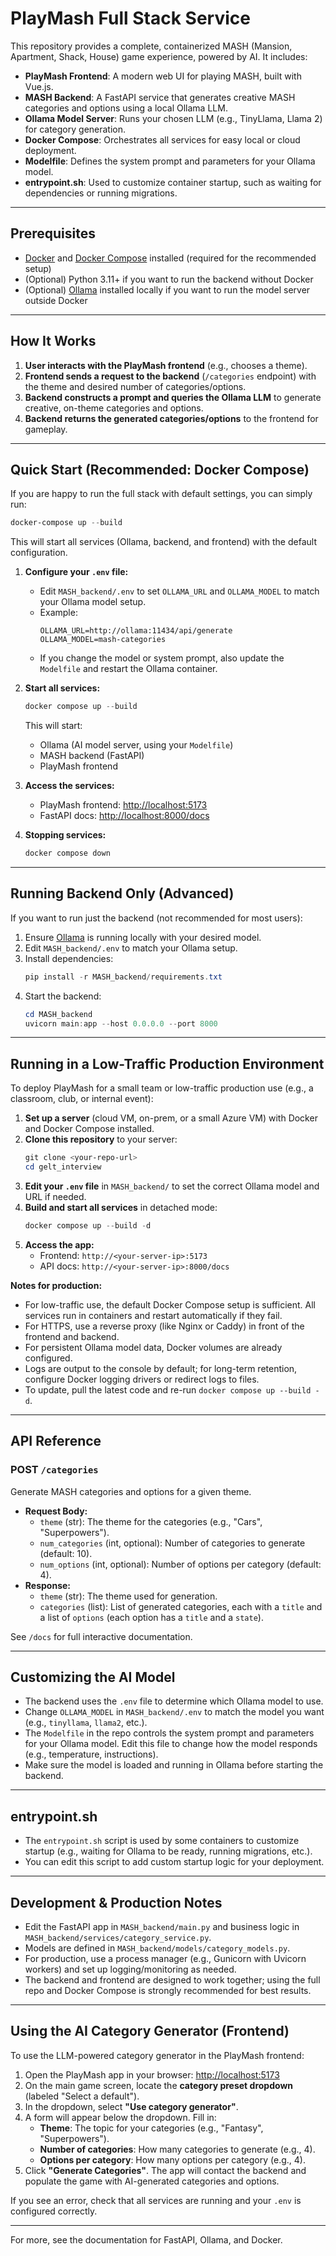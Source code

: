 # PlayMash Full Stack Service

This repository provides a complete, containerized MASH (Mansion, Apartment, Shack, House) game experience, powered by AI. It includes:

- **PlayMash Frontend**: A modern web UI for playing MASH, built with Vue.js.
- **MASH Backend**: A FastAPI service that generates creative MASH categories and options using a local Ollama LLM.
- **Ollama Model Server**: Runs your chosen LLM (e.g., TinyLlama, Llama 2) for category generation.
- **Docker Compose**: Orchestrates all services for easy local or cloud deployment.
- **Modelfile**: Defines the system prompt and parameters for your Ollama model.
- **entrypoint.sh**: Used to customize container startup, such as waiting for dependencies or running migrations.

---

## Prerequisites

- [Docker](https://www.docker.com/get-started) and [Docker Compose](https://docs.docker.com/compose/) installed (required for the recommended setup)
- (Optional) Python 3.11+ if you want to run the backend without Docker
- (Optional) [Ollama](https://ollama.com/) installed locally if you want to run the model server outside Docker

---

## How It Works

1. **User interacts with the PlayMash frontend** (e.g., chooses a theme).
2. **Frontend sends a request to the backend** (`/categories` endpoint) with the theme and desired number of categories/options.
3. **Backend constructs a prompt and queries the Ollama LLM** to generate creative, on-theme categories and options.
4. **Backend returns the generated categories/options** to the frontend for gameplay.

---

## Quick Start (Recommended: Docker Compose)

If you are happy to run the full stack with default settings, you can simply run:
```powershell
docker-compose up --build
```
This will start all services (Ollama, backend, and frontend) with the default configuration.

1. **Configure your `.env` file:**
   - Edit `MASH_backend/.env` to set `OLLAMA_URL` and `OLLAMA_MODEL` to match your Ollama model setup.
   - Example:
     ```
     OLLAMA_URL=http://ollama:11434/api/generate
     OLLAMA_MODEL=mash-categories
     ```
   - If you change the model or system prompt, also update the `Modelfile` and restart the Ollama container.

2. **Start all services:**
   ```powershell
   docker compose up --build
   ```
   This will start:
   - Ollama (AI model server, using your `Modelfile`)
   - MASH backend (FastAPI)
   - PlayMash frontend

3. **Access the services:**
   - PlayMash frontend: [http://localhost:5173](http://localhost:5173)
   - FastAPI docs: [http://localhost:8000/docs](http://localhost:8000/docs)

4. **Stopping services:**
   ```powershell
   docker compose down
   ```

---

## Running Backend Only (Advanced)

If you want to run just the backend (not recommended for most users):

1. Ensure [Ollama](https://ollama.com/) is running locally with your desired model.
2. Edit `MASH_backend/.env` to match your Ollama setup.
3. Install dependencies:
   ```powershell
   pip install -r MASH_backend/requirements.txt
   ```
4. Start the backend:
   ```powershell
   cd MASH_backend
   uvicorn main:app --host 0.0.0.0 --port 8000
   ```

---

## Running in a Low-Traffic Production Environment

To deploy PlayMash for a small team or low-traffic production use (e.g., a classroom, club, or internal event):

1. **Set up a server** (cloud VM, on-prem, or a small Azure VM) with Docker and Docker Compose installed.
2. **Clone this repository** to your server:
   ```powershell
   git clone <your-repo-url>
   cd gelt_interview
   ```
3. **Edit your `.env` file** in `MASH_backend/` to set the correct Ollama model and URL if needed.
4. **Build and start all services** in detached mode:
   ```powershell
   docker compose up --build -d
   ```
5. **Access the app:**
   - Frontend: `http://<your-server-ip>:5173`
   - API docs: `http://<your-server-ip>:8000/docs`

**Notes for production:**
- For low-traffic use, the default Docker Compose setup is sufficient. All services run in containers and restart automatically if they fail.
- For HTTPS, use a reverse proxy (like Nginx or Caddy) in front of the frontend and backend.
- For persistent Ollama model data, Docker volumes are already configured.
- Logs are output to the console by default; for long-term retention, configure Docker logging drivers or redirect logs to files.
- To update, pull the latest code and re-run `docker compose up --build -d`.

---

## API Reference

### POST `/categories`
Generate MASH categories and options for a given theme.

- **Request Body:**
  - `theme` (str): The theme for the categories (e.g., "Cars", "Superpowers").
  - `num_categories` (int, optional): Number of categories to generate (default: 10).
  - `num_options` (int, optional): Number of options per category (default: 4).
- **Response:**
  - `theme` (str): The theme used for generation.
  - `categories` (list): List of generated categories, each with a `title` and a list of `options` (each option has a `title` and a `state`).

See `/docs` for full interactive documentation.

---

## Customizing the AI Model

- The backend uses the `.env` file to determine which Ollama model to use.
- Change `OLLAMA_MODEL` in `MASH_backend/.env` to match the model you want (e.g., `tinyllama`, `llama2`, etc.).
- The `Modelfile` in the repo controls the system prompt and parameters for your Ollama model. Edit this file to change how the model responds (e.g., temperature, instructions).
- Make sure the model is loaded and running in Ollama before starting the backend.

---

## entrypoint.sh

- The `entrypoint.sh` script is used by some containers to customize startup (e.g., waiting for Ollama to be ready, running migrations, etc.).
- You can edit this script to add custom startup logic for your deployment.

---

## Development & Production Notes

- Edit the FastAPI app in `MASH_backend/main.py` and business logic in `MASH_backend/services/category_service.py`.
- Models are defined in `MASH_backend/models/category_models.py`.
- For production, use a process manager (e.g., Gunicorn with Uvicorn workers) and set up logging/monitoring as needed.
- The backend and frontend are designed to work together; using the full repo and Docker Compose is strongly recommended for best results.

---

## Using the AI Category Generator (Frontend)

To use the LLM-powered category generator in the PlayMash frontend:

1. Open the PlayMash app in your browser: [http://localhost:5173](http://localhost:5173)
2. On the main game screen, locate the **category preset dropdown** (labeled "Select a default").
3. In the dropdown, select **"Use category generator"**.
4. A form will appear below the dropdown. Fill in:
   - **Theme**: The topic for your categories (e.g., "Fantasy", "Superpowers").
   - **Number of categories**: How many categories to generate (e.g., 4).
   - **Options per category**: How many options per category (e.g., 4).
5. Click **"Generate Categories"**. The app will contact the backend and populate the game with AI-generated categories and options.

If you see an error, check that all services are running and your `.env` is configured correctly.

---

For more, see the documentation for FastAPI, Ollama, and Docker.
